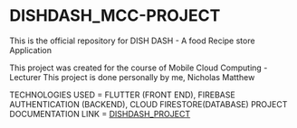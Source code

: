 # DISHDASH_MCC-PROJECT

This is the official repository for DISH DASH - A food Recipe store Application

This project was created for the course of Mobile Cloud Computing - Lecturer
This project is done personally by me, Nicholas Matthew

TECHNOLOGIES USED = FLUTTER (FRONT END), FIREBASE AUTHENTICATION (BACKEND), CLOUD FIRESTORE(DATABASE)
PROJECT DOCUMENTATION LINK = [DISHDASH_PROJECT](https://drive.google.com/drive/folders/1rh4IRqjwfqMxmMWvAme5EYzqMa0HxLA3?usp=sharing)
